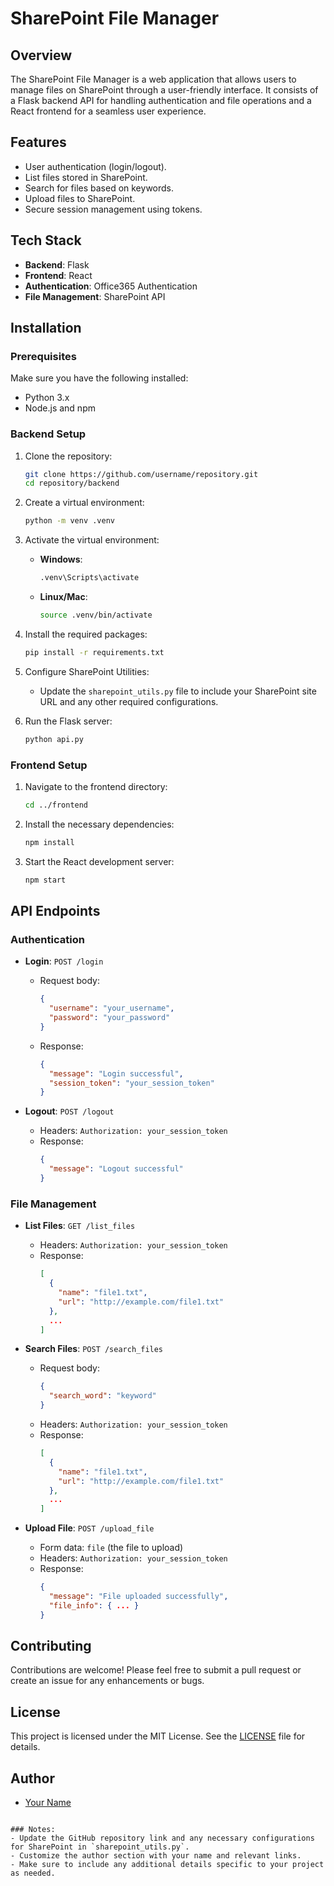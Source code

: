 
# SharePoint File Manager

## Overview
The SharePoint File Manager is a web application that allows users to manage files on SharePoint through a user-friendly interface. It consists of a Flask backend API for handling authentication and file operations and a React frontend for a seamless user experience.

## Features
- User authentication (login/logout).
- List files stored in SharePoint.
- Search for files based on keywords.
- Upload files to SharePoint.
- Secure session management using tokens.

## Tech Stack
- **Backend**: Flask
- **Frontend**: React
- **Authentication**: Office365 Authentication
- **File Management**: SharePoint API

## Installation

### Prerequisites
Make sure you have the following installed:
- Python 3.x
- Node.js and npm

### Backend Setup
1. Clone the repository:
   ```bash
   git clone https://github.com/username/repository.git
   cd repository/backend
   ```

2. Create a virtual environment:
   ```bash
   python -m venv .venv
   ```

3. Activate the virtual environment:
   - **Windows**:
     ```bash
     .venv\Scripts\activate
     ```
   - **Linux/Mac**:
     ```bash
     source .venv/bin/activate
     ```

4. Install the required packages:
   ```bash
   pip install -r requirements.txt
   ```

5. Configure SharePoint Utilities:
   - Update the `sharepoint_utils.py` file to include your SharePoint site URL and any other required configurations.

6. Run the Flask server:
   ```bash
   python api.py
   ```

### Frontend Setup
1. Navigate to the frontend directory:
   ```bash
   cd ../frontend
   ```

2. Install the necessary dependencies:
   ```bash
   npm install
   ```

3. Start the React development server:
   ```bash
   npm start
   ```

## API Endpoints
### Authentication
- **Login**: `POST /login`
  - Request body: 
    ```json
    {
      "username": "your_username",
      "password": "your_password"
    }
    ```
  - Response: 
    ```json
    {
      "message": "Login successful",
      "session_token": "your_session_token"
    }
    ```

- **Logout**: `POST /logout`
  - Headers: `Authorization: your_session_token`
  - Response: 
    ```json
    {
      "message": "Logout successful"
    }
    ```

### File Management
- **List Files**: `GET /list_files`
  - Headers: `Authorization: your_session_token`
  - Response: 
    ```json
    [
      {
        "name": "file1.txt",
        "url": "http://example.com/file1.txt"
      },
      ...
    ]
    ```

- **Search Files**: `POST /search_files`
  - Request body: 
    ```json
    {
      "search_word": "keyword"
    }
    ```
  - Headers: `Authorization: your_session_token`
  - Response: 
    ```json
    [
      {
        "name": "file1.txt",
        "url": "http://example.com/file1.txt"
      },
      ...
    ]
    ```

- **Upload File**: `POST /upload_file`
  - Form data: `file` (the file to upload)
  - Headers: `Authorization: your_session_token`
  - Response: 
    ```json
    {
      "message": "File uploaded successfully",
      "file_info": { ... }
    }
    ```

## Contributing
Contributions are welcome! Please feel free to submit a pull request or create an issue for any enhancements or bugs.

## License
This project is licensed under the MIT License. See the [LICENSE](LICENSE) file for details.

## Author
- [Your Name](https://github.com/yourusername)

```

### Notes:
- Update the GitHub repository link and any necessary configurations for SharePoint in `sharepoint_utils.py`.
- Customize the author section with your name and relevant links.
- Make sure to include any additional details specific to your project as needed.